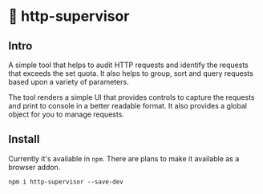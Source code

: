 # 👮 http-supervisor

## Intro

A simple tool that helps to audit HTTP requests and identify the requests that exceeds the set quota. It also helps to group, sort and query requests based upon 
a variety of parameters.

The tool renders a simple UI that provides controls to capture the requests and print to console in a better readable format. It also provides a global object for you 
to manage requests.

## Install

Currently it's available in `npm`. There are plans to make it available as a browser addon.

```shell
npm i http-supervisor --save-dev
``` 

